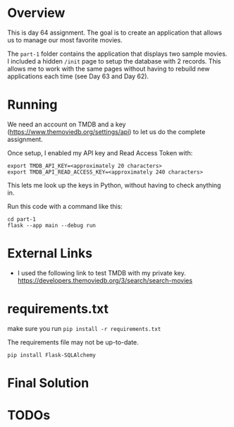 # Overview

This is day 64 assignment.  The goal is to create an application that allows us to manage our most favorite movies.

The `part-1` folder contains the application that displays two sample movies.  I included a hidden `/init` page to setup the database with 2 records.  This allows me to work with the same pages without having to rebuild new applications each time (see Day 63 and Day 62).



# Running
We need an account on TMDB and a key (https://www.themoviedb.org/settings/api) to let us do the complete assignment.

Once setup, I enabled my API key and Read Access Token with:

```
export TMDB_API_KEY=<approximately 20 characters>
export TMDB_API_READ_ACCESS_KEY=<approximately 240 characters>
```
This lets me look up the keys in Python, without having to check anything in.

Run this code with a command like this:

```
cd part-1
flask --app main --debug run
```

# External Links
- I used the following link to test TMDB with my private key.
https://developers.themoviedb.org/3/search/search-movies


# requirements.txt
make sure you run `pip install -r requirements.txt`

The requirements file may not be up-to-date.

```
pip install Flask-SQLAlchemy
```

# Final Solution

# TODOs

